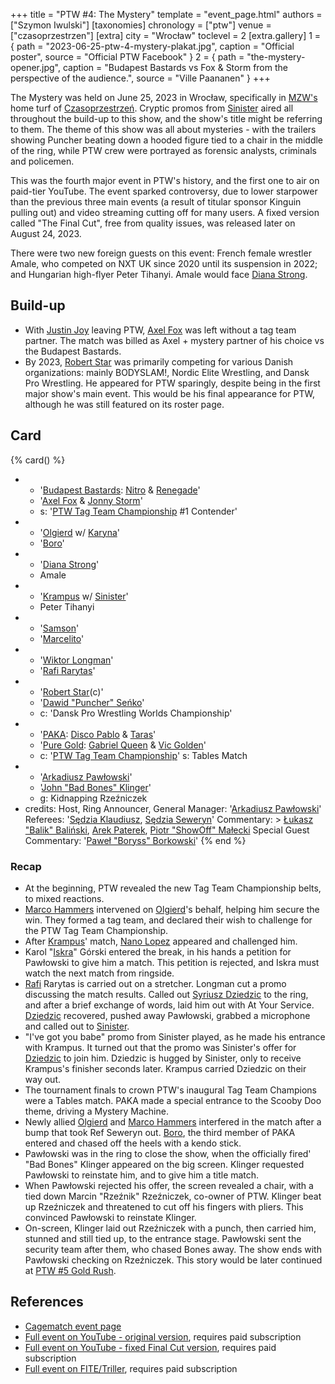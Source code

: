 +++
title = "PTW #4: The Mystery"
template = "event_page.html"
authors = ["Szymon Iwulski"]
[taxonomies]
chronology = ["ptw"]
venue = ["czasoprzestrzen"]
[extra]
city = "Wrocław"
toclevel = 2
[extra.gallery]
1 = { path = "2023-06-25-ptw-4-mystery-plakat.jpg", caption = "Official poster", source = "Official PTW Facebook" }
2 = { path = "the-mystery-opener.jpg", caption = "Budapest Bastards vs Fox & Storm from the perspective of the audience.", source = "Ville Paananen" }
+++

The Mystery was held on June 25, 2023 in Wrocław, specifically in [MZW's](@/o/mzw.md) home turf of [Czasoprzestrzeń](@/v/czasoprzestrzen.md). Cryptic promos from [Sinister](@/w/sinister.md) aired all throughout the build-up to this show, and the show's title might be referring to them. The theme of this show was all about mysteries - with the trailers showing Puncher beating down a hooded figure tied to a chair in the middle of the ring, while PTW crew were portrayed as forensic analysts, criminals and policemen.

This was the fourth major event in PTW's history, and the first one to air on paid-tier YouTube. The event sparked controversy, due to lower starpower than the previous three main events (a result of titular sponsor Kinguin pulling out) and video streaming cutting off for many users.
A fixed version called "The Final Cut", free from quality issues, was released later on August 24, 2023.

There were two new foreign guests on this event: French female wrestler Amale, who competed on NXT UK since 2020 until its suspension in 2022; and Hungarian high-flyer Peter Tihanyi. Amale would face [Diana Strong](@/w/diana-strong.md).

## Build-up

* With [Justin Joy](@/w/justin-joy.md) leaving PTW, [Axel Fox](@/w/axel-fox.md) was left without a tag team partner. The match was billed as Axel + mystery partner of his choice vs the Budapest Bastards.
* By 2023, [Robert Star](@/w/robert-star.md) was primarily competing for various Danish organizations: mainly BODYSLAM!, Nordic Elite Wrestling, and Dansk Pro Wrestling. He appeared for PTW sparingly, despite being in the first major show's main event. This would be his final appearance for PTW, although he was still featured on its roster page.

## Card

{% card() %}
- - '[Budapest Bastards](@/tt/budapest-bastards.md): [Nitro](@/w/nitro.md) & [Renegade](@/w/renegade.md)'
  - '[Axel Fox](@/w/axel-fox.md) & [Jonny Storm](@/w/jonny-storm.md)'
  - s: '[PTW Tag Team Championship](@/c/ptw-tag-team-championship.md) #1 Contender'
- - '[Olgierd](@/w/olgierd.md) w/ [Karyna](@/w/karyna.md)'
  - '[Boro](@/w/boro.md)'
- - '[Diana Strong](@/w/diana-strong.md)'
  - Amale
- - '[Krampus](@/w/krampus.md) w/ [Sinister](@/w/sinister.md)'
  - Peter Tihanyi
- - '[Samson](@/w/samson.md)'
  - '[Marcelito](@/w/marcelito.md)'
- - '[Wiktor Longman](@/w/wiktor-longman.md)'
  - '[Rafi Rarytas](@/w/rafi.md)'
- - '[Robert Star](@/w/robert-star.md)(c)'
  - '[Dawid "Puncher" Seńko](@/w/puncher.md)'
  - c: 'Dansk Pro Wrestling Worlds Championship'
- - '[PAKA](@/tt/paka.md): [Disco Pablo](@/w/disco-pablo.md) & [Taras](@/w/taras.md)'
  - '[Pure Gold](@/tt/pure-gold.md): [Gabriel Queen](@/w/gabriel-queen.md) & [Vic Golden](@/w/vic-golden.md)'
  - c: '[PTW Tag Team Championship](@/c/ptw-tag-team-championship.md)'
    s: Tables Match
- - '[Arkadiusz Pawłowski](@/w/pan-pawlowski.md)'
  - '[John "Bad Bones" Klinger](@/w/bad-bones.md)'
  - g: Kidnapping Rzeźniczek
- credits:
    Host, Ring Announcer, General Manager: '[Arkadiusz Pawłowski](@/w/pan-pawlowski.md)'
    Referees: '[Sędzia Klaudiusz](@/w/sedzia-klaudiusz.md), [Sędzia Seweryn](@/w/sedzia-seweryn.md)'
    Commentary: >
      [Łukasz "Balik" Baliński](@/w/lukasz-balinski.md),
      [Arek Paterek](@/w/arek-paterek.md), 
      [Piotr "ShowOff" Małecki](@/w/piotr-malecki.md)
    Special Guest Commentary: '[Paweł "Boryss" Borkowski](@/w/pawel-borkowski.md)'
{% end %}

### Recap

* At the beginning, PTW revealed the new Tag Team Championship belts, to mixed reactions.
* [Marco Hammers](@/w/marco-hammers.md) intervened on [Olgierd](@/w/olgierd.md)'s behalf, helping him secure the win. They formed a tag team, and declared their wish to challenge for the PTW Tag Team Championship.
* After [Krampus](@/w/krampus.md)' match, [Nano Lopez](@/w/nano-lopez.md) appeared and challenged him.
* Karol "[Iskra](@/w/iskra.md)" Górski entered the break, in his hands a petition for Pawłowski to give him a match. This petition is rejected, and Iskra must watch the next match from ringside.
* [Rafi](@/w/rafi.md) Rarytas is carried out on a stretcher. Longman cut a promo discussing the match results. Called out [Syriusz Dziedzic](@/w/dziedzic.md) to the ring, and after a brief exchange of words, laid him out with At Your Service. [Dziedzic](@/w/dziedzic.md) recovered, pushed away Pawłowski, grabbed a microphone and called out to [Sinister](@/w/sinister.md).
* "I've got you babe" promo from Sinister played, as he made his entrance with Krampus. It turned out that the promo was Sinister's offer for [Dziedzic](@/w/dziedzic.md) to join him. Dziedzic is hugged by Sinister, only to receive Krampus's finisher seconds later. Krampus carried Dziedzic on their way out.
* The tournament finals to crown PTW's inaugural Tag Team Champions were a Tables match. PAKA made a special entrance to the Scooby Doo theme, driving a Mystery Machine.
* Newly allied [Olgierd](@/w/olgierd.md) and [Marco Hammers](@/w/marco-hammers.md) interfered in the match after a bump that took Ref Seweryn out. [Boro](@/w/boro.md), the third member of PAKA entered and chased off the heels with a kendo stick.
* Pawłowski was in the ring to close the show, when the officially fired' "Bad Bones" Klinger appeared on the big screen. Klinger requested Pawłowski to reinstate him, and to give him a title match.
* When Pawłowski rejected his offer, the screen revealed a chair, with a tied down Marcin "Rzeźnik" Rzeźniczek, co-owner of PTW. Klinger beat up Rzeźniczek and threatened to cut off his fingers with pliers. This convinced Pawłowski to reinstate Klinger.
* On-screen, Klinger laid out Rzeźniczek with a punch, then carried him, stunned and still tied up, to the entrance stage. Pawłowski sent the security team after them, who chased Bones away. The show ends with Pawłowski checking on Rzeźniczek. This story would be later continued at [PTW #5 Gold Rush](@/e/ptw/2024-02-03-ptw-5-gold-rush.md).

## References

* [Cagematch event page](https://www.cagematch.net/?id=1&nr=367306)
* [Full event on YouTube - original version](https://www.youtube.com/watch?v=bjeXfDhVFJY), requires paid subscription
* [Full event on YouTube - fixed Final Cut version](https://www.youtube.com/watch?v=q8k7UEDEXxI), requires paid subscription
* [Full event on FITE/Triller](https://www.trillertv.com/watch/ptw-4-the-mystery/2pd8e/), requires paid subscription
